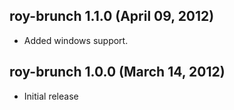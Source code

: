 ## roy-brunch 1.1.0 (April 09, 2012)
* Added windows support.

## roy-brunch 1.0.0 (March 14, 2012)
* Initial release
